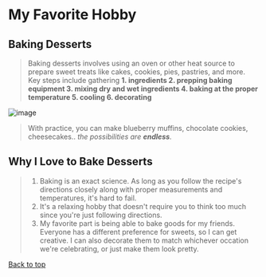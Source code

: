 # My Favorite Hobby

## Baking Desserts
>Baking desserts involves using an oven or other heat source to prepare sweet treats like cakes, cookies, pies, pastries, and more.
>Key steps include gathering
>**1. ingredients
>2. prepping baking equipment
>3. mixing dry and wet ingredients
>4. baking at the proper temperature
>5. cooling
>6. decorating**
>
![image](https://github.com/jasminkimm/TestSite/assets/63333003/bf77306d-9957-412b-8f3f-ae04b767142e)
>   
>With practice, you can make blueberry muffins, chocolate cookies, cheesecakes.. *the possibilities are **endless**.*


## Why I Love to Bake Desserts
>1. Baking is an exact science. As long as you follow the recipe's directions closely along with proper measurements and temperatures, it's hard to fail.
>2. It's a relaxing hobby that doesn't require you to think too much since you're just following directions.
>3. My favorite part is being able to bake goods for my friends. Everyone has a different preference for sweets, so I can get creative. I can also decorate them to match whichever occation we're celebrating, or just make them look pretty.

[Back to top](#readme)
